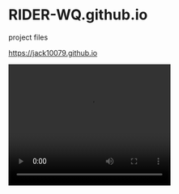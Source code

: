 # RIDER-WQ.github.io
project files

https://jack10079.github.io

<object data="Final Project PPT.pdf" width="1000" height="1000" type='application/pdf'/>

<video width="320" height="240" autoplay>
  <source src="model.mp4" type="video/mp4">
  <source src="model.ogg" type="video/ogg">
Your browser does not support the video tag.
</video>
